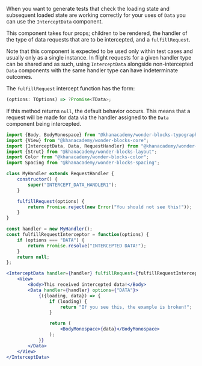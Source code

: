 When you want to generate tests that check the loading state and
subsequent loaded state are working correctly for your uses of `Data` you can
use the `InterceptData` component.

This component takes four props; children to be rendered, the handler of the
type of data requests that are to be intercepted, and a `fulfillRequest`.

Note that this component is expected to be used only within test cases and
usually only as a single instance. In flight requests for a given handler
type can be shared and as such, using `InterceptData` alongside non-intercepted
`Data` components with the same handler type can have indeterminate outcomes.

The `fulfillRequest` intercept function has the form:

```js static
(options: TOptions) => ?Promise<TData>;
```

If this method returns `null`, the default behavior occurs. This
means that a request will be made for data via the handler assigned to the
`Data` component being intercepted.

```jsx
import {Body, BodyMonospace} from "@khanacademy/wonder-blocks-typography";
import {View} from "@khanacademy/wonder-blocks-core";
import {InterceptData, Data, RequestHandler} from "@khanacademy/wonder-blocks-data";
import {Strut} from "@khanacademy/wonder-blocks-layout";
import Color from "@khanacademy/wonder-blocks-color";
import Spacing from "@khanacademy/wonder-blocks-spacing";

class MyHandler extends RequestHandler {
    constructor() {
        super("INTERCEPT_DATA_HANDLER1");
    }

    fulfillRequest(options) {
        return Promise.reject(new Error("You should not see this!"));
    }
}

const handler = new MyHandler();
const fulfillRequestInterceptor = function(options) {
    if (options === "DATA") {
        return Promise.resolve("INTERCEPTED DATA!");
    }
    return null;
};

<InterceptData handler={handler} fulfillRequest={fulfillRequestInterceptor}>
    <View>
        <Body>This received intercepted data!</Body>
        <Data handler={handler} options={"DATA"}>
            {({loading, data}) => {
                if (loading) {
                    return "If you see this, the example is broken!";
                }

                return (
                    <BodyMonospace>{data}</BodyMonospace>
                );
            }}
        </Data>
    </View>
</InterceptData>
```
